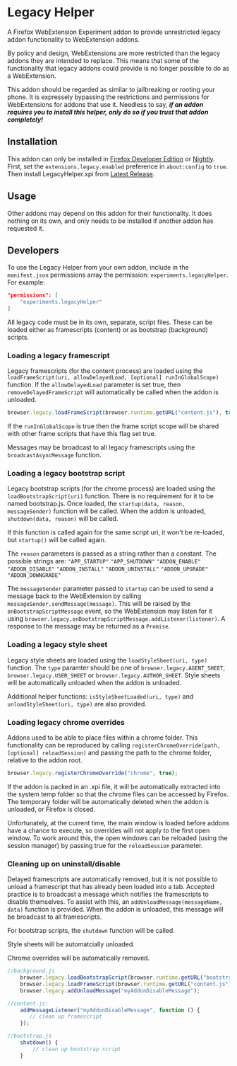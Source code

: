 # Legacy Helper
A Firefox WebExtension Experiment addon to provide unrestricted legacy addon functionality to WebExtension addons.

By policy and design, WebExtensions are more restricted than the legacy addons they are intended to replace. This means that some of the functionality that legacy addons could provide is no longer possible to do as a WebExtension.

This addon should be regarded as similar to jailbreaking or rooting your phone. It is expressely bypassing the restrictions and permissions for WebExtensions for addons that use it. Needless to say, **_if an addon requires you to install this helper, only do so if you trust that addon completely!_**

## Installation
This addon can only be installed in [Firefox Developer Edition](https://developer.mozilla.org/en-US/Firefox/Developer_Edition) or [Nightly](https://nightly.mozilla.org/). First, set the `extensions.legacy.enabled` preference in `about:config` to `true`. Then install LegacyHelper.xpi from [Latest Release](https://github.com/AlexVallat/LegacyHelper/releases/latest).

## Usage
Other addons may depend on this addon for their functionality. It does nothing on its own, and only needs to be installed if another addon has requested it.

## Developers
To use the Legacy Helper from your own addon, include in the `manifest.json` permissions array the permission: `experiments.legacyHelper`. For example:

```JSON
"permissions": [
	"experiments.legacyHelper"
]
```


All legacy code must be in its own, separate, script files. These can be loaded either as framescripts (content) or as bootstrap (background) scripts.

### Loading a legacy framescript
Legacy framescripts (for the content process) are loaded using the `loadFrameScript(uri, allowDelayedLoad, [optional] runInGlobalScope)` function. If the `allowDelayedLoad` parameter is set true, then `removeDelayedFrameScript` will automatically be called when the addon is unloaded.

```JavaScript
browser.legacy.loadFrameScript(browser.runtime.getURL("content.js"), true);
```

If the `runInGlobalScope` is true then the frame script scope will be shared with other frame scripts that have this flag set true.

Messages may be broadcast to all legacy framescripts using the `broadcastAsyncMessage` function.

### Loading a legacy bootstrap script
Legacy bootstrap scripts (for the chrome process) are loaded using the `loadBootstrapScript(uri)` function. There is no requirement for it to be named bootstrap.js. Once loaded, the `startup(data, reason, messageSender)` function will be called. When the addon is unloaded, `shutdown(data, reason)` will be called.

If this function is called again for the same script uri, it won't be re-loaded, but `startup()` will be called again.

The `reason` parameters is passed as a string rather than a constant. The possible strings are:
`"APP_STARTUP"`
`"APP_SHUTDOWN"`
`"ADDON_ENABLE"`
`"ADDON_DISABLE"`
`"ADDON_INSTALL"`
`"ADDON_UNINSTALL"`
`"ADDON_UPGRADE"`
`"ADDON_DOWNGRADE"`

The `messageSender` parameter passed to `startup` can be used to send a message back to the WebExtension by calling `messageSender.sendMessage(message)`. This will be raised by the `onBootstrapScriptMessage` event, so the WebExtension may listen for it using `browser.legacy.onBootstrapScriptMessage.addListener(listener)`. A response to the message may be returned as a `Promise`.

### Loading a legacy style sheet
Legacy style sheets are loaded using the  `loadStyleSheet(uri, type)` function. The `type` paramter should be one of `browser.legacy.AGENT_SHEET`, `browser.legacy.USER_SHEET` or `browser.legacy.AUTHOR_SHEET`. Style sheets will be automatically unloaded when the addon is unloaded.

Additional helper functions: `isStyleSheetLoaded(uri, type)` and `unloadStyleSheet(uri, type)` are also provided.

### Loading legacy chrome overrides
Addons used to be able to place files within a chrome folder. This functionality can be reproduced by calling `registerChromeOverride(path, [optional] reloadSession)` and passing the path to the chrome folder, relative to the addon root.

```JavaScript
browser.legacy.registerChromeOverride("chrome", true);
```

If the addon is packed in an .xpi file, it will be automatically extracted into the system temp folder so that the chrome files can be accessed by Firefox. The temporary folder will be automatically deleted when the addon is unloaded, or Firefox is closed.

Unfortunately, at the current time, the main window is loaded before addons have a chance to execute, so overrides will not apply to the first open window. To work around this, the open windows can be reloaded (using the session manager) by passing true for the `reloadSession` parameter.

### Cleaning up on uninstall/disable
Delayed framescripts are automatically removed, but it is not possible to unload a framescript that has already been loaded into a tab. Accepted practice is to broadcast a message which notifies the framescripts to disable themselves. To assist with this, an `addUnloadMessage(messageName, data)` function is provided. When the addon is unloaded, this message will be broadcast to all framescripts.

For bootstrap scripts, the `shutdown` function will be called.

Style sheets will be automatcially unloaded.

Chrome overrides will be automatically removed.

```JavaScript
//background.js
    browser.legacy.loadBootstrapScript(browser.runtime.getURL("bootstrap.js"));
    browser.legacy.loadFrameScript(browser.runtime.getURL("content.js"), true);    
    browser.legacy.addUnloadMessage("myAddonDisableMessage");

//content.js:
    addMessageListener("myAddonDisableMessage", function () {
       // clean up framescript 
    });

//bootstrap.js
    shutdown() {
        // clean up bootstrap script
    }
```
